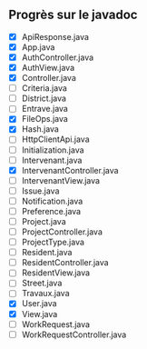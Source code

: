  ## Progrès sur le javadoc
  
- [x] ApiResponse.java
- [x] App.java
- [x] AuthController.java
- [x] AuthView.java
- [x] Controller.java
- [ ] Criteria.java
- [ ] District.java
- [ ] Entrave.java
- [x] FileOps.java
- [x] Hash.java
- [ ] HttpClientApi.java
- [ ] Initialization.java
- [ ] Intervenant.java
- [x] IntervenantController.java
- [ ] IntervenantView.java
- [ ] Issue.java
- [ ] Notification.java
- [ ] Preference.java
- [ ] Project.java
- [ ] ProjectController.java
- [ ] ProjectType.java
- [ ] Resident.java
- [ ] ResidentController.java
- [ ] ResidentView.java
- [ ] Street.java
- [ ] Travaux.java
- [x] User.java
- [x] View.java
- [ ] WorkRequest.java
- [ ] WorkRequestController.java

